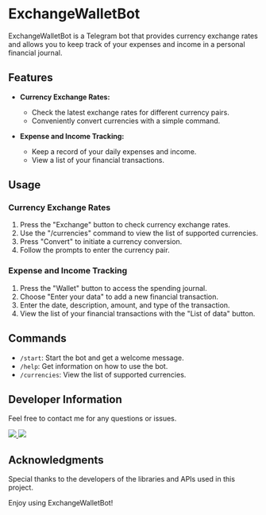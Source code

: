 # ExchangeWalletBot

ExchangeWalletBot is a Telegram bot that provides currency exchange rates and allows you to keep track of your expenses and income in a personal financial journal.

## Features

- **Currency Exchange Rates:**
  - Check the latest exchange rates for different currency pairs.
  - Conveniently convert currencies with a simple command.

- **Expense and Income Tracking:**
  - Keep a record of your daily expenses and income.
  - View a list of your financial transactions.

## Usage

### Currency Exchange Rates

1. Press the "Exchange" button to check currency exchange rates.
2. Use the "/currencies" command to view the list of supported currencies.
3. Press "Convert" to initiate a currency conversion.
4. Follow the prompts to enter the currency pair.

### Expense and Income Tracking

1. Press the "Wallet" button to access the spending journal.
2. Choose "Enter your data" to add a new financial transaction.
3. Enter the date, description, amount, and type of the transaction.
4. View the list of your financial transactions with the "List of data" button.

## Commands

- `/start`: Start the bot and get a welcome message.
- `/help`: Get information on how to use the bot.
- `/currencies`: View the list of supported currencies.

## Developer Information

Feel free to contact me for any questions or issues.

<a href="https://t.me/Igareokay" >
<img src="https://img.shields.io/badge/Telegram-2CA5E0?style=for-the-badge&logo=telegram&logoColor=white"/>
</a>
<a href="mailto:igchern95@gmail.com" >
<img src="https://img.shields.io/badge/Gmail-D14836?style=for-the-badge&logo=gmail&logoColor=white"/>
</a>

## Acknowledgments

Special thanks to the developers of the libraries and APIs used in this project.

Enjoy using ExchangeWalletBot!
